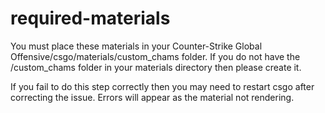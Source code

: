 # required-materials

You must place these materials in your Counter-Strike Global Offensive/csgo/materials/custom_chams folder.
If you do not have the /custom_chams folder in your materials directory then please create it.

If you fail to do this step correctly then you may need to restart csgo after correcting the issue.
Errors will appear as the material not rendering.
